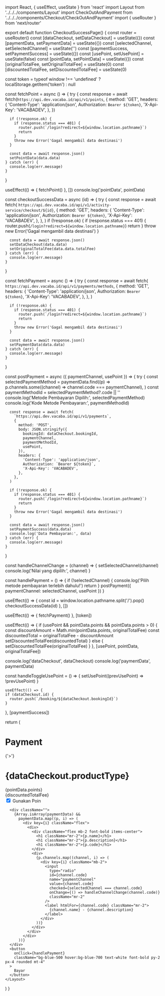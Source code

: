 import React, { useEffect, useState } from 'react'
import Layout from '../../../components/Layout'
import CheckOutAndPayment from '../../../components/Checkout/CheckOutAndPayment'
import { useRouter } from 'next/router'

export default function CheckoutSuccessPage() {
  const router = useRouter()
  const [dataCheckout, setDataCheckout] = useState({})
  const [paymentData, setPaymentData] = useState({})
  const [selectedChannel, setSelectedChannel] = useState('')
  const [paymentSuccess, setPaymentSuccess] = useState({})
  const [usePoint, setUsePoint] = useState(false)
  const [pointData, setPointData] = useState({})
  const [originalTotalFee, setOriginalTotalFee] = useState(0)
  const [discountedTotalFee, setDiscountedTotalFee] = useState(0)

  const token =
    typeof window !== 'undefined' ? localStorage.getItem('token') : null

  const fetchPoint = async () => {
    try {
      const response = await fetch(`https://api.dev.vacaba.id/api/v1/points`, {
        method: 'GET',
        headers: {
          'Content-Type': 'application/json',
          Authorization: `Bearer ${token}`,
          'X-Api-Key': 'VACABADEV',
        },
      })

      if (!response.ok) {
        if (response.status === 401) {
          router.push(`/login?redirect=${window.location.pathname}`)
          return
        }
        throw new Error('Gagal mengambil data destinasi')
      }

      const data = await response.json()
      setPointData(data.data)
    } catch (err) {
      console.log(err.message)
    }
  }

  useEffect(() => {
    fetchPoint()
  }, [])
  console.log('pointData', pointData)

  const checkoutSuccessData = async (id) => {
    try {
      const response = await fetch(
        `https://api.dev.vacaba.id/api/v1/activity-service/checkout/${id}`,
        {
          method: 'GET',
          headers: {
            'Content-Type': 'application/json',
            Authorization: `Bearer ${token}`,
            'X-Api-Key': 'VACABADEV',
          },
        },
      )
      if (!response.ok) {
        if (response.status === 401) {
          router.push(`/login?redirect=${window.location.pathname}`)
          return
        }
        throw new Error('Gagal mengambil data destinasi')
      }

      const data = await response.json()
      setDataCheckout(data.data)
      setOriginalTotalFee(data.data.totalFee)
    } catch (err) {
      console.log(err.message)
    }
  }

  const fetchPayment = async () => {
    try {
      const response = await fetch(
        `https://api.dev.vacaba.id/api/v1/payments/methods`,
        {
          method: 'GET',
          headers: {
            'Content-Type': 'application/json',
            Authorization: `Bearer ${token}`,
            'X-Api-Key': 'VACABADEV',
          },
        },
      )

      if (!response.ok) {
        if (response.status === 401) {
          router.push(`/login?redirect=${window.location.pathname}`)
          return
        }
        throw new Error('Gagal mengambil data destinasi')
      }

      const data = await response.json()
      setPaymentData(data.data)
    } catch (err) {
      console.log(err.message)
    }
  }

  const postPayment = async ({ paymentChannel, usePoint }) => {
    try {
      const selectedPaymentMethod = paymentData.find((p) =>
        p.channels.some((channel) => channel.code === paymentChannel),
      )
      const paymentMethodId = selectedPaymentMethod?.code || ''
      console.log('Metode Pembayaran Dipilih:', selectedPaymentMethod)
      console.log('Kode Metode Pembayaran:', paymentMethodId)

      const response = await fetch(
        `https://api.dev.vacaba.id/api/v1/payments`,
        {
          method: 'POST',
          body: JSON.stringify({
            bookingId: dataCheckout.bookingId,
            paymentChannel,
            paymentMethodId,
            usePoint,
          }),
          headers: {
            'Content-Type': 'application/json',
            Authorization: `Bearer ${token}`,
            'X-Api-Key': 'VACABADEV',
          },
        },
      )

      if (!response.ok) {
        if (response.status === 401) {
          router.push(`/login?redirect=${window.location.pathname}`)
          return
        }
        throw new Error('Gagal mengambil data destinasi')
      }

      const data = await response.json()
      setPaymentSuccess(data.data)
      console.log('Data Pembayaran:', data)
    } catch (err) {
      console.log(err.message)
    }
  }

  const handleChannelChange = (channel) => {
    setSelectedChannel(channel)
    console.log('Nilai yang dipilih:', channel)
  }

  const handlePayment = () => {
    if (!selectedChannel) {
      console.log('Pilih metode pembayaran terlebih dahulu!')
      return
    }
    postPayment({ paymentChannel: selectedChannel, usePoint })
  }

  useEffect(() => {
    const id = window.location.pathname.split('/').pop()
    checkoutSuccessData(id)
  }, [])

  useEffect(() => {
    fetchPayment()
  }, [token])

  useEffect(() => {
    if (usePoint && pointData.points && pointData.points > 0) {
      const discountAmount = Math.min(pointData.points, originalTotalFee)
      const discountedTotal = originalTotalFee - discountAmount
      setDiscountedTotalFee(discountedTotal)
    } else {
      setDiscountedTotalFee(originalTotalFee)
    }
  }, [usePoint, pointData, originalTotalFee])

  console.log('dataCheckout', dataCheckout)
  console.log('paymentData', paymentData)

  const handleToggleUsePoint = () => {
    setUsePoint((prevUsePoint) => !prevUsePoint)
  }

    useEffect(() => {
    if (dataCheckout.id) {
      router.push(`/booking/${dataCheckout.bookingId}`)
    }
  }, [paymentSuccess])

  return (
    <Layout>
      <div className="flex gap-1">
        <h1 className="text-xl font-bold  ">Payment</h1>
        <span className="mt-[2px]">{'>'}</span>
        <h1 className="mt-[2px]">{dataCheckout.productType}</h1>
      </div>
      <div>
        <div className="gap-3">
          <div>{pointData.points}</div>
          <div>{discountedTotalFee}</div>
          <CheckOutAndPayment
            pointData={pointData}
            discountedTotalFee={discountedTotalFee}
            dataCheckout={dataCheckout}
          />
        </div>
      </div>
      <div>
        <input
          type="checkbox"
          id="usePointToggle"
          checked={usePoint}
          onChange={handleToggleUsePoint}
          className="mr-2"
        />
        <label htmlFor="usePointToggle" className="mr-2">
          Gunakan Poin
        </label>
      </div>

      <div className="">
        {Array.isArray(paymentData) &&
          paymentData.map((p, i) => (
            <div key={i} className="flex">
              <div>
                <div className="flex mb-2 font-bold items-center">
                  <h1 className="mr-2">{p.name}</h1>
                  <h1 className="mr-2">{p.description}</h1>
                  <h1 className="mr-2">{p.code}</h1>
                </div>
                <div>
                  {p.channels.map((channel, i) => (
                    <div key={i} className="mb-2">
                      <input
                        type="radio"
                        id={channel.code}
                        name="paymentChannel"
                        value={channel.code}
                        checked={selectedChannel === channel.code}
                        onChange={() => handleChannelChange(channel.code)}
                        className="mr-2"
                      />
                      <label htmlFor={channel.code} className="mr-2">
                        {channel.name} - {channel.description}
                      </label>
                    </div>
                  ))}
                </div>
              </div>
            </div>
          ))}
      </div>
      <button
        onClick={handlePayment}
        className="bg-blue-500 hover:bg-blue-700 text-white font-bold py-2 px-4 rounded mt-4"
      >
        Bayar
      </button>
    </Layout>
  )
}
